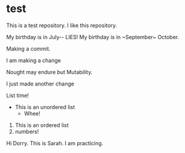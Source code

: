 # test

This is a test repository.
I like this repository.

My birthday is in July-- LIES! My birthday is in ~September~ October.

Making a commit.

I am making a change


Nought may endure but Mutability.


I just made another change

List time! 
* This is an unordered list
  * Whee! 

1. This is an ordered list
2. numbers! 



Hi Dorry. This is Sarah. I am practicing.

